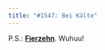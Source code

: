 ```yaml
---
title: "#1547: Bei Kälte"
---
```


P.S.: <a href="http://www.fonflatter.de/advent09"><strong>Fierzehn</strong></a>. Wuhuu!

